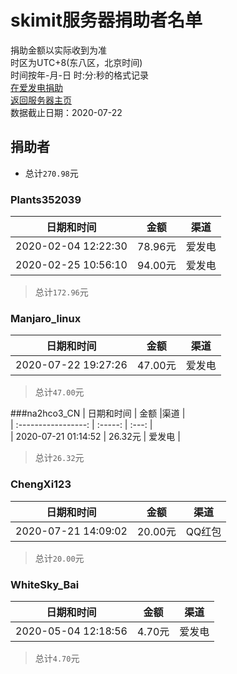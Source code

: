 # skimit服务器捐助者名单
捐助金额以实际收到为准  
时区为UTC+8(东八区，北京时间)  
时间按年-月-日 时:分:秒的格式记录  
[在爱发电捐助](https://afdian.net/@skimit)  
[返回服务器主页](../)  
数据截止日期：2020-07-22

## 捐助者
- 总计`270.98`元
### Plants352039
| 日期和时间 | 金额 |渠道 |  
| :-----------------: | :-----: | :---: |  
| 2020-02-04 12:22:30 | 78.96元 | 爱发电 |  
| 2020-02-25 10:56:10 | 94.00元 | 爱发电 |  
> 总计`172.96`元  

### Manjaro_linux
| 日期和时间 | 金额 |渠道 |  
| :-----------------: | :-----: | :---: |  
| 2020-07-22 19:27:26 | 47.00元 | 爱发电 |  
> 总计`47.00`元  

###na2hco3_CN
| 日期和时间 | 金额 |渠道 |  
| :-----------------: | :-----: | :---: |  
| 2020-07-21 01:14:52 | 26.32元 | 爱发电 |  
> 总计`26.32`元  

### ChengXi123
| 日期和时间 | 金额 |渠道 |  
| :-----------------: | :-----: | :---: |  
| 2020-07-21 14:09:02 | 20.00元 | QQ红包 |  
> 总计`20.00`元  

###  WhiteSky_Bai
| 日期和时间 | 金额 |渠道 |  
| :-----------------: | :-----: | :---: |  
| 2020-05-04 12:18:56 | 4.70元 | 爱发电 |  
> 总计`4.70`元  
